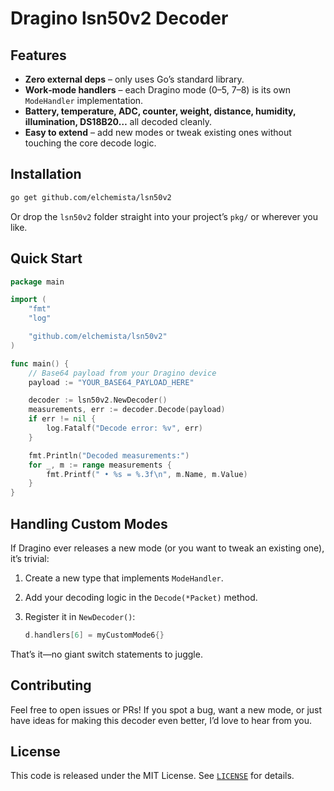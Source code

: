 # Dragino lsn50v2 Decoder

## Features

- **Zero external deps** – only uses Go’s standard library.
- **Work‑mode handlers** – each Dragino mode (0–5, 7–8) is its own `ModeHandler` implementation.
- **Battery, temperature, ADC, counter, weight, distance, humidity, illumination, DS18B20…** all decoded cleanly.
- **Easy to extend** – add new modes or tweak existing ones without touching the core decode logic.


## Installation

```bash
go get github.com/elchemista/lsn50v2
```

Or drop the `lsn50v2` folder straight into your project’s `pkg/` or wherever you like.


##  Quick Start

```go
package main

import (
    "fmt"
    "log"

    "github.com/elchemista/lsn50v2"
)

func main() {
    // Base64 payload from your Dragino device
    payload := "YOUR_BASE64_PAYLOAD_HERE"

    decoder := lsn50v2.NewDecoder()
    measurements, err := decoder.Decode(payload)
    if err != nil {
        log.Fatalf("Decode error: %v", err)
    }

    fmt.Println("Decoded measurements:")
    for _, m := range measurements {
        fmt.Printf(" • %s = %.3f\n", m.Name, m.Value)
    }
}
```


## Handling Custom Modes

If Dragino ever releases a new mode (or you want to tweak an existing one), it’s trivial:

1. Create a new type that implements `ModeHandler`.
2. Add your decoding logic in the `Decode(*Packet)` method.
3. Register it in `NewDecoder()`:

   ```go
   d.handlers[6] = myCustomMode6{}
   ```

That’s it—no giant switch statements to juggle.


## Contributing

Feel free to open issues or PRs! If you spot a bug, want a new mode, or just have ideas for making this decoder even better, I’d love to hear from you.


## License

This code is released under the MIT License. See [`LICENSE`](./LICENSE) for details.